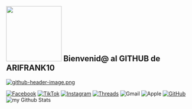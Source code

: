 ##  <img src=https://media.giphy.com/media/hiJ9ypGI5tIKdwKoK2/giphy.gif width="150"/> Bienvenid@ al GITHUB de ARIFRANK10
[![github-header-image.png](https://i.postimg.cc/DyYXhG2Y/github-header-image.png)](https://postimg.cc/ykcdXk3F)

[![Facebook](https://img.shields.io/badge/Facebook-%231877F2.svg?style=for-the-badge&logo=Facebook&logoColor=white)](https://www.facebook.com/ari.gamalielfranciscoflores/)
[![TikTok](https://img.shields.io/badge/TikTok-%23000000.svg?style=for-the-badge&logo=TikTok&logoColor=white)](https://www.tiktok.com/@arifrankflores?_t=8pXPM1YdHCI&_r=1)
[![Instagram](https://img.shields.io/badge/Instagram-%23E4405F.svg?style=for-the-badge&logo=Instagram&logoColor=white)](https://www.instagram.com/arifrankflores/)
[![Threads](https://img.shields.io/badge/Threads-000000?style=for-the-badge&logo=Threads&logoColor=white)](https://www.threads.net/@arifrankflores)
![Gmail](https://img.shields.io/badge/Gmail-D14836?style=for-the-badge&logo=gmail&logoColor=white)
![Apple](https://img.shields.io/badge/Apple-%23000000.svg?style=for-the-badge&logo=apple&logoColor=white)
[![GitHub](https://img.shields.io/badge/github-%23121011.svg?style=for-the-badge&logo=github&logoColor=white)](https://github.com/arifrank10) 
<img align="center" src="https://github-readme-stats.vercel.app/api?username=ARIFRANK10&include_all_commits=true&count_private=true&show_icons=true&line_height=20&title_color=2B5BBD&icon_color=1124BB&text_color=A1A1A1&bg_color=0,000000,130F40" alt="my Github Stats"/>
